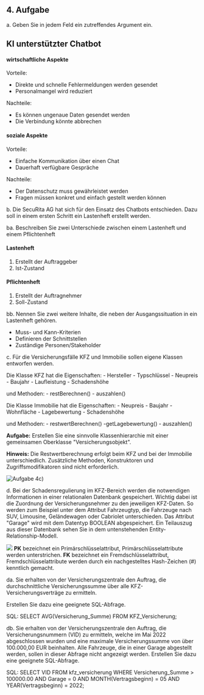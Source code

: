 ## 4. Aufgabe

a. Geben Sie in jedem Feld ein zutreffendes Argument ein.

## KI unterstützter Chatbot

#### wirtschaftliche Aspekte
Vorteile:
- Direkte und schnelle Fehlermeldungen werden gesendet
- Personalmangel wird reduziert

Nachteile:
- Es können ungenaue Daten gesendet werden
- Die Verbindung könnte abbrechen

#### soziale Aspekte
Vorteile:
- Einfache Kommunikation über einen Chat
- Dauerhaft verfügbare Gespräche

Nachteile:
- Der Datenschutz muss gewährleistet werden
- Fragen müssen konkret und einfach gestellt werden können

b. Die SecuRita AG hat sich für den Einsatz des Chatbots entschieden. Dazu soll in einem ersten
Schritt ein Lastenheft erstellt werden.

ba. Beschreiben Sie zwei Unterschiede zwischen einem Lastenheft und einem Pflichtenheft

#### Lastenheft
1. Erstellt der Auftraggeber
2. Ist-Zustand

#### Pflichtenheft
1. Erstellt der Auftragnehmer
2. Soll-Zustand

bb. Nennen Sie zwei weitere Inhalte, die neben der Ausgangssituation in ein Lastenheft gehören.
- Muss- und Kann-Kriterien
- Definieren der Schnittstellen
- Zuständige Personen/Stakeholder

c. Für die Versicherungsfälle KFZ und Immobilie sollen eigene Klassen entworfen werden.

Die Klasse KFZ hat die Eigenschaften:
\- Hersteller
\- Typschlüssel
\- Neupreis
\- Baujahr
\- Laufleistung
\- Schadenshöhe

und Methoden:
\- restBerechnen()
\- auszahlen()

Die Klasse Immobilie hat die Eigenschaften:
\- Neupreis
\- Baujahr
\- Wohnfläche
\- Lagebewertung
\- Schadenshöhe

und Methoden:
\- restwertBerechnen()
\-getLagebewertung()
\- auszahlen()

**Aufgabe:** Erstellen Sie eine sinnvolle Klassenhierarchie mit einer gemeinsamen Oberklasse
"Versicherungsobjekt".

**Hinweis:** Die Restwertberechnung erfolgt beim KFZ und bei der Immobilie unterschiedlich.
Zusätzliche Methoden, Konstruktoren und Zugriffsmodifikatoren sind nicht erforderlich.

![Aufgabe 4c)](../../../../../static/img/AP1/2023/ap1f_2023/AP1_2023_Frühjahr_Aufgabe_4_c\)_Klassendiagramm.png) 

d. Bei der Schadensregulierung im KFZ-Bereich werden die notwendigen Informationen in einer
relationalen Datenbank gespeichert. Wichtig dabei ist die Zuordnung der Versicherungsnehmer
zu den jeweiligen KFZ-Daten. So werden zum Beispiel unter dem Attribut Fahrzeugtyp, die
Fahrzeuge nach SUV, Limousine, Geländewagen oder Cabriolet unterschieden. Das Attribut
"Garage" wird mit dem Datentyp BOOLEAN abgespeichert. Ein Teilauszug aus dieser Datenbank
sehen Sie in dem untenstehenden Entity-Relationship-Modell.

![](../../../../../static/img/AP1_2023_Frühjahr_Aufgabe_4_d\)_relationale_Datenbank.png)
**PK** bezeichnet ein Primärschlüsselattribut, Primärschlüsselattribute werden unterstrichen.
**FK** bezeichnet ein Fremdschlüsselattribut, Fremdschlüsselattribute werden durch ein
nachgestelltes Hash-Zeichen (#) kenntlich gemacht.

da. Sie erhalten von der Versicherungszentrale den Auftrag, die durchschnittliche
Versicherungssumme über alle KFZ-Versicherungsverträge zu ermitteln.

Erstellen Sie dazu eine geeignete SQL-Abfrage.

SQL: SELECT AVG(Versicherung_Summe)
FROM KFZ_Versicherung;

db. Sie erhalten von der Versicherungszentrale den Auftrag, die Versicherungsnummern (VID) zu ermitteln, welche im Mai 2022 abgeschlossen wurden und eine maximale Versicherungssumme von über 100.000,00 EUR beinhalten. Alle Fahrzeuge, die in einer Garage abgestellt werden, sollen in dieser Abfrage nicht angezeigt werden.
Erstellen Sie dazu eine geeignete SQL-Abfrage.

SQL: SELECT VID 
FROM kfz_versicherung 
WHERE Versicherung_Summe > 100000.00 
AND Garage = 0 
AND MONTH(Vertragsbeginn) = 05 
AND YEAR(Vertragsbeginn) = 2022;
